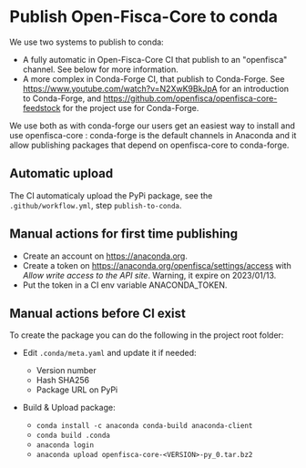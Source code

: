 # Publish Open-Fisca-Core to conda

We use two systems to publish to conda:
- A fully automatic in Open-Fisca-Core CI that publish to an "openfisca" channel. See below for more information.
- A more complex in Conda-Forge CI, that publish to Conda-Forge. See https://www.youtube.com/watch?v=N2XwK9BkJpA for an introduction to Conda-Forge, and https://github.com/openfisca/openfisca-core-feedstock for the project use for Conda-Forge.

We use both as with conda-forge our users get an easiest way to install and use openfisca-core : conda-forge is the default channels in Anaconda and it allow publishing packages that depend on openfisca-core to conda-forge.

## Automatic upload

The CI automaticaly upload the PyPi package, see the `.github/workflow.yml`, step `publish-to-conda`.

## Manual actions for first time publishing


- Create an account on https://anaconda.org.
- Create a token on https://anaconda.org/openfisca/settings/access with _Allow write access to the API site_. Warning, it expire on 2023/01/13.
- Put the token in a CI env variable ANACONDA_TOKEN.

## Manual actions before CI exist

To create the package you can do the following in the project root folder:

- Edit `.conda/meta.yaml` and update it if needed:
    - Version number
    - Hash SHA256
    - Package URL on PyPi

- Build & Upload package:
    - `conda install -c anaconda conda-build anaconda-client`
    - `conda build .conda`
    - `anaconda login`
    - `anaconda upload openfisca-core-<VERSION>-py_0.tar.bz2`